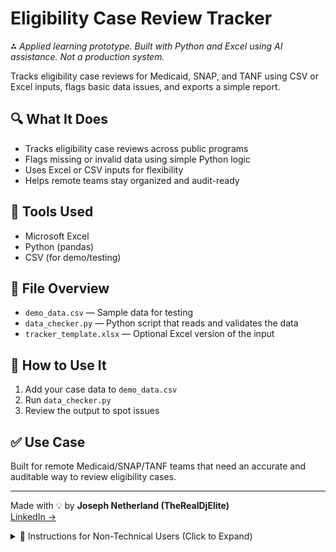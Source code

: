# Eligibility Case Review Tracker

⁂ _Applied learning prototype. Built with Python and Excel using AI assistance. Not a production system._

Tracks eligibility case reviews for Medicaid, SNAP, and TANF using CSV or Excel inputs, flags basic data issues, and exports a simple report. 

## 🔍 What It Does
- Tracks eligibility case reviews across public programs
- Flags missing or invalid data using simple Python logic
- Uses Excel or CSV inputs for flexibility
- Helps remote teams stay organized and audit-ready

## 🧰 Tools Used
- Microsoft Excel
- Python (pandas)
- CSV (for demo/testing)

## 📁 File Overview
- `demo_data.csv` — Sample data for testing
- `data_checker.py` — Python script that reads and validates the data
- `tracker_template.xlsx` — Optional Excel version of the input

## 🧪 How to Use It
1. Add your case data to `demo_data.csv`
2. Run `data_checker.py`
3. Review the output to spot issues

## ✅ Use Case
Built for remote Medicaid/SNAP/TANF teams that need an accurate and auditable way to review eligibility cases.

---

Made with 💡 by **Joseph Netherland (TheRealDjElite)**  
[LinkedIn →](https://linkedin.com/in/JoeNetherland)

<details>
<summary>📘 Instructions for Non-Technical Users (Click to Expand)</summary>

### 💡 How to Use This Tool (No Tech Skills Needed)

This tool checks your eligibility case data for missing or incorrect information, and flags any issues for review. You don’t need technical knowledge to use it.

---

### ✅ What You’ll Need:
1. A computer with Excel (or Google Sheets)
2. Python installed on your system (download at: https://www.python.org/downloads)
3. Your case data saved as a `.csv` file (can be exported from Excel or Google Sheets)

---

### 🧭 Step-by-Step Instructions

#### 1. Download the Tool
- Go to:  
  [https://github.com/TheRealDjElite/EligibilityCaseReviewTracker](https://github.com/TheRealDjElite/EligibilityCaseReviewTracker)
- Click the green **Code** button → **Download ZIP**
- Unzip the folder

#### 2. Open the Folder
- Find the file: `data_checker.py`

#### 3. Run the Tool
- On **Windows**:
  - Inside the folder, click the **address bar**, type `cmd`, and press **Enter**
  - In the black window that opens, type:
    ```
    python data_checker.py
    ```

- On **Mac**:
  - Open the **Terminal**
  - Drag the folder into the Terminal after typing:
    ```
    cd 
    ```
    Then press **Enter**
  - Run the script:
    ```
    python3 data_checker.py
    ```

#### 4. See Your Results
- The tool will show any missing or invalid data
- It will create an `error_report.csv` file with the flagged issues
- Open the `error_report.csv` file in Excel or Google Sheets to see what needs fixing

---

### 👩‍💼 Example Use
You’re checking SNAP, TANF, or Medicaid eligibility cases submitted by case managers. After running this tool, you’ll see which records have missing data, invalid dates, or mismatched status — and then you can fix them quickly before they’re submi
